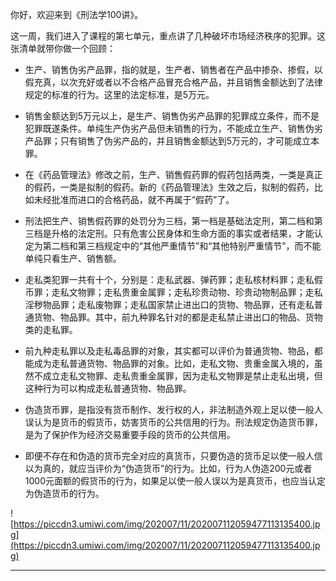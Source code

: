 你好，欢迎来到《刑法学100讲》。

这一周，我们进入了课程的第七单元，重点讲了几种破坏市场经济秩序的犯罪。这张清单就带你做一个回顾：

* 生产、销售伪劣产品罪，指的就是，生产者、销售者在产品中掺杂、掺假，以假充真，以次充好或者以不合格产品冒充合格产品，并且销售金额达到了法律规定的标准的行为。这里的法定标准，是5万元。

* 销售金额达到5万元以上，是生产、销售伪劣产品罪的犯罪成立条件，而不是犯罪既遂条件。单纯生产伪劣产品但未销售的行为，不能成立生产、销售伪劣产品罪；只有销售了伪劣产品的，并且销售金额达到5万元的，才可能成立本罪。

* 在《药品管理法》修改之前，生产、销售假药罪的假药包括两类，一类是真正的假药，一类是拟制的假药。新的《药品管理法》生效之后，拟制的假药，比如未经批准而进口的合格药品，就不再属于“假药”了。

* 刑法把生产、销售假药罪的处罚分为三档，第一档是基础法定刑，第二档和第三档是升格的法定刑。只有危害公民身体和生命方面的事实或者结果，才能认定为第二档和第三档规定中的“其他严重情节”和“其他特别严重情节”，而不能单纯只看生产、销售额。

* 走私类犯罪一共有十个，分别是：走私武器、弹药罪；走私核材料罪；走私假币罪；走私文物罪；走私贵重金属罪；走私珍贵动物、珍贵动物制品罪；走私淫秽物品罪；走私废物罪；走私国家禁止进出口的货物、物品罪，还有走私普通货物、物品罪。其中，前九种罪名针对的都是走私禁止进出口的物品、货物类的走私罪。

* 前九种走私罪以及走私毒品罪的对象，其实都可以评价为普通货物、物品，都能成为走私普通货物、物品罪的对象。比如，走私文物、贵重金属入境的，虽然不成立走私文物罪、走私贵重金属罪，因为走私文物罪是禁止走私出境，但这种行为可以构成走私普通货物、物品罪。

* 伪造货币罪，是指没有货币制作、发行权的人，非法制造外观上足以使一般人误认为是货币的假货币，妨害货币的公共信用的行为。刑法规定伪造货币罪，是为了保护作为经济交易重要手段的货币的公共信用。

* 即便不存在和伪造的货币完全对应的真货币，只要伪造的货币足以使一般人信以为真的，就应当评价为“伪造货币”的行为。比如，行为人伪造200元或者1000元面额的假货币的行为，如果足以使一般人误以为是真货币，也应当认定为伪造货币的行为。

![https://piccdn3.umiwi.com/img/202007/11/202007112059477113135400.jpg](https://piccdn3.umiwi.com/img/202007/11/202007112059477113135400.jpg)

---

